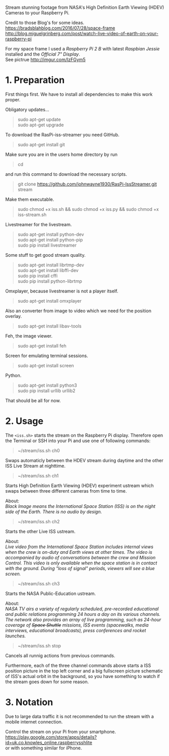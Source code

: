 Stream stunning footage from NASA's High Definition Earth Viewing (HDEV) Cameras to your Raspberry Pi.

Credit to those Blog's for some ideas.
<br>https://bradsblahblog.com/2016/07/28/space-frame
<br>http://blog.miguelgrinberg.com/post/watch-live-video-of-earth-on-your-raspberry-pi

For my space frame I used a *Raspberry Pi 2 B* with latest *Raspbian Jessie* installed and the *Official 7" Display*.<br>
See pictrue http://imgur.com/IzFGym5

# 1. Preparation

First things first. We have to install all dependencies to make this work proper.

Obligatory updates...
> sudo apt-get update <br>
> sudo apt-get upgrade

To download the RasPi-iss-streamer you need GitHub.
> sudo apt-get install git

Make sure you are in the users home directory by run
> cd

and run this command to download the necessary scripts.
> git clone https://github.com/johnwayne1930/RasPi-IssStreamer.git stream

Make them executable.
> sudo chmod +x iss.sh && sudo chmod +x iss.py && sudo chmod +x iss-stream.sh

Livestreamer for the livestream.
> sudo apt-get install python-dev <br>
> sudo apt-get install python-pip <br>
> sudo pip install livestreamer

Some stuff to get good stream quality.
> sudo apt-get install librtmp-dev <br>
> sudo apt-get install libffi-dev <br>
> sudo pip install cffi <br>
> sudo pip install python-librtmp

Omxplayer, because livestreamer is not a player itself.
> sudo apt-get install omxplayer

Also an converter from image to video which we need for the position overlay.
> sudo apt-get install libav-tools

Feh, the image viewer.
> sudo apt-get install feh

Screen for emulating terminal sessions.
> sudo apt-get install screen 

Python.
> sudo apt-get install python3 <br>
> sudo pip install urllib urllib2

That should be all for now.

# 2. Usage

The `<iss.sh>` starts the stream on the Raspberry Pi display.
Therefore open the Terminal or SSH into your Pi and use one of following commands:

> ~/stream/iss.sh ch0 <br>

Swaps automaticly between the HDEV stream during daytime and the other ISS Live Stream at nighttime.

> ~/stream/iss.sh ch1 <br>

Starts High Definition Earth Viewing (HDEV) experiment ustream which swaps between three different cameras from time to time.<br>

About:<br>
*Black Image means the International Space Station (ISS) is on the night side of the Earth.
There is no audio by design.*

> ~/stream/iss.sh ch2 <br>

Starts the other Live ISS ustream.<br>

About:<br>
*Live video from the International Space Station includes internal views when the crew is on-duty and Earth views at other times.
The video is accompanied by audio of conversations between the crew and Mission Control.
This video is only available when the space station is in contact with the ground. During "loss of signal" periods, viewers will see a blue screen.*

> ~/stream/iss.sh ch3 <br>

Starts the NASA Public-Education ustream.<br>

About:<br>
*NASA TV airs a variety of regularly scheduled, pre-recorded educational and public relations programming 24 hours a day on its various channels.
The network also provides an array of live programming, such as 24-hour coverage of ~~Space Shuttle~~ missions, ISS events (spacewalks, media interviews, educational broadcasts), press conferences and rocket launches.*

> ~/stream/iss.sh stop <br>

Cancels all runnig actions from previous commands.

Furthermore, each of the three channel commands above starts a ISS position picture in the top left corner and a big fullscreen picture schematic of ISS's actual orbit in the background, so you have something to watch if the stream goes down for some reason.

# 3. Notation

Due to large data traffic it is not recommended to run the stream with a mobile internet connection.

Control the stream on your Pi from your smartphone.<br>
https://play.google.com/store/apps/details?id=uk.co.knowles_online.raspberrysshlite<br>
or with something similar for iPhone.
